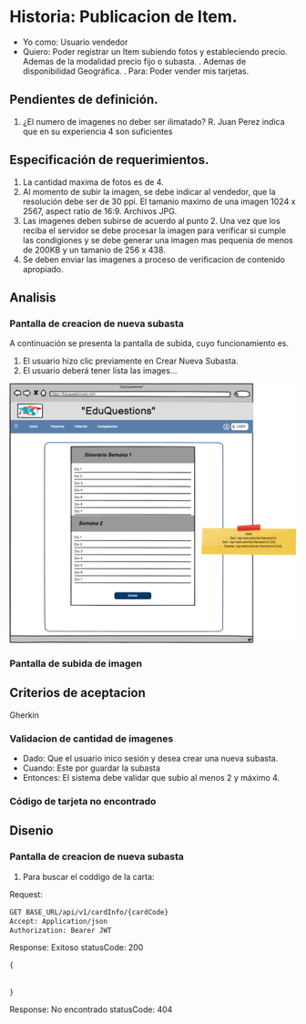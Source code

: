 # Historia: Publicacion de Item.

- Yo como: Usuario vendedor
- Quiero: Poder registrar un Item subiendo fotos y estableciendo precio. Ademas de la modalidad precio fijo o subasta. . Ademas de disponibilidad Geográfica.
. Para: Poder vender mis tarjetas.

## Pendientes de definición.

1. ¿El numero de imagenes no deber ser ilimatado?
R. Juan Perez indica que en su experiencia 4 son suficientes


## Especificación de requerimientos.

1. La cantidad maxima de fotos es de 4.
2. Al momento de subir la imagen, se debe indicar al vendedor, que la resolución debe ser de 30 ppi. El tamanio maximo de una imagen 1024 x 2567, aspect ratio de 16:9. Archivos JPG.
3. Las imagenes deben subirse de acuerdo al punto 2. Una vez que los reciba el servidor se debe procesar la imagen para verificar si cumple las condigiones y se debe generar una imagen mas pequenia de menos de 200KB y un tamanio de 256 x 438.
4. Se deben enviar las imagenes a proceso de verificacion de contenido apropiado.

## Analisis

### Pantalla de creacion de nueva subasta

A continuación se presenta la pantalla de subida, cuyo funcionamiento es.

1. El usuario hizo clic previamente en Crear Nueva Subasta.
2. El usuario deberá tener lista las images...

![Alt text](ResultadodelaAPI.png)

### Pantalla de subida de imagen

## Criterios de aceptacion

Gherkin

### Validacion de cantidad de imagenes

- Dado: Que el usuario inico sesión y desea crear una nueva subasta.
- Cuando: Este por guardar la subasta
- Entonces: El sistema debe validar que subio al menos 2 y máximo 4.

### Código de tarjeta no encontrado

## Disenio

### Pantalla de creacion de nueva subasta

1. Para buscar el coddigo de la carta:

Request:
```
GET BASE_URL/api/v1/cardInfo/{cardCode}
Accept: Application/json
Authorization: Bearer JWT
```

Response: Exitoso statusCode: 200
```
{


}
```

Response: No encontrado statusCode: 404
```

```



